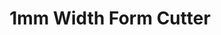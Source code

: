 ---
layout: product_detail
title: 1mm Width Form Cutter
img: /assets/images/special/1mm_width_form_cutter-min.png
---